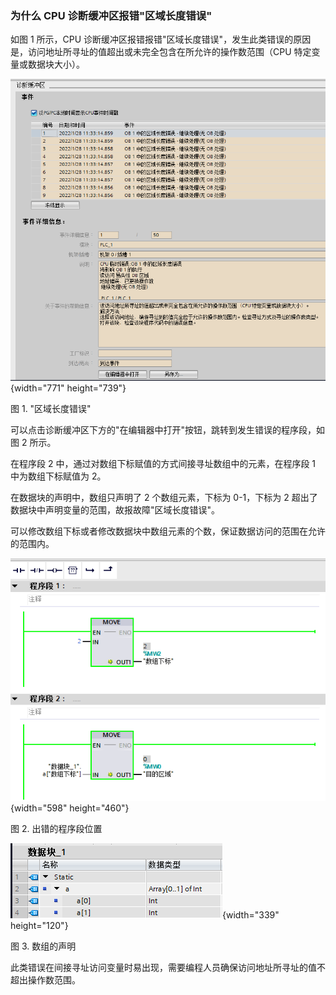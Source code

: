 ### 为什么 CPU 诊断缓冲区报错"区域长度错误"

如图 1 所示，CPU
诊断缓冲区报错报错"区域长度错误"，发生此类错误的原因是，访问地址所寻址的值超出或未完全包含在所允许的操作数范围（CPU
特定变量或数据块大小）。

![](images/5-01.png){width="771" height="739"}

图 1. "区域长度错误"

可以点击诊断缓冲区下方的"在编辑器中打开"按钮，跳转到发生错误的程序段，如图
2 所示。

在程序段 2 中，通过对数组下标赋值的方式间接寻址数组中的元素，在程序段 1
中为数组下标赋值为 2。

在数据块的声明中，数组只声明了 2 个数组元素，下标为 0-1，下标为 2
超出了数据块中声明变量的范围，故报故障"区域长度错误"。

可以修改数组下标或者修改数据块中数组元素的个数，保证数据访问的范围在允许的范围内。

![](images/5-02.png){width="598" height="460"}

图 2. 出错的程序段位置

![](images/5-03.png){width="339" height="120"}

图 3. 数组的声明

此类错误在间接寻址访问变量时易出现，需要编程人员确保访问地址所寻址的值不超出操作数范围。

